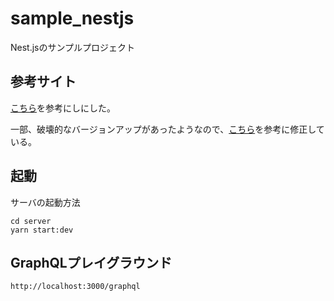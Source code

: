 # sample_nestjs
Nest.jsのサンプルプロジェクト

## 参考サイト

[こちら](https://zenn.dev/hakushun/articles/7daac74ae9af25)を参考にしにした。

一部、破壊的なバージョンアップがあったようなので、[こちら](https://docs.nestjs.com/graphql/mutations)を参考に修正している。

## 起動

サーバの起動方法

```
cd server
yarn start:dev
```

## GraphQLプレイグラウンド

```
http://localhost:3000/graphql
```
